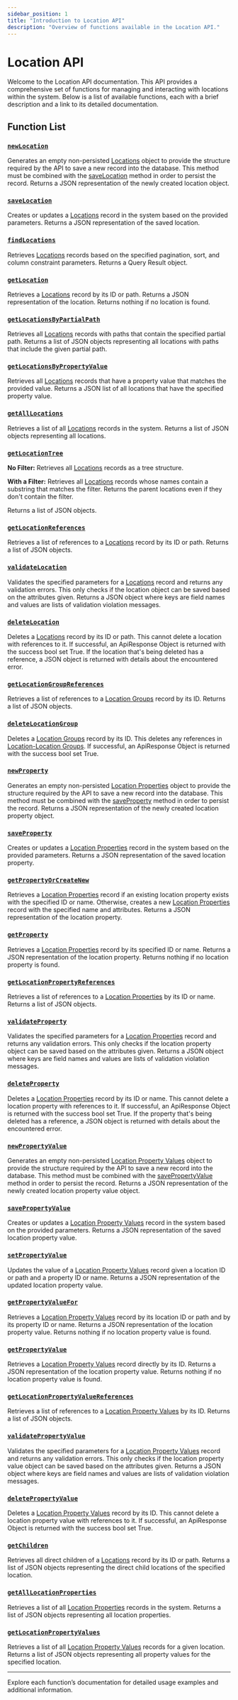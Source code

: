 ```yaml
---
sidebar_position: 1
title: "Introduction to Location API"
description: "Overview of functions available in the Location API."
---
```


# Location API

Welcome to the Location API documentation. This API provides a comprehensive set of functions for managing and interacting with locations within the system. Below is a list of available functions, each with a brief description and a link to its detailed documentation.

## Function List

### [`newLocation`](./new-location)

Generates an empty non-persisted [Locations](../../data-model/location-model/location) object to provide the structure required by the API to save a new record into the database. This method must be combined with the [saveLocation](./save-location) method in order to persist the record. Returns a JSON representation of the newly created location object.

### [`saveLocation`](./save-location)

Creates or updates a [Locations](../../data-model/location-model/location) record in the system based on the provided parameters. Returns a JSON representation of the saved location.

### [`findLocations`](./find-locations)

Retrieves [Locations](../../data-model/location-model/location) records based on the specified pagination, sort, and column constraint parameters. Returns a Query Result object.

### [`getLocation`](./get-location)

Retrieves a [Locations](../../data-model/location-model/location) record by its ID or path. Returns a JSON representation of the location. Returns nothing if no location is found.

### [`getLocationsByPartialPath`](./get-locations-by-partial-path)

Retrieves all [Locations](../../data-model/location-model/location) records with paths that contain the specified partial path. Returns a list of JSON objects representing all locations with paths that include the given partial path.

### [`getLocationsByPropertyValue`](./get-locations-by-property-value)

Retrieves all [Locations](../../data-model/location-model/location) records that have a property value that matches the provided value. Returns a JSON list of all locations that have the specified property value.

### [`getAllLocations`](./get-all-locations)

Retrieves a list of all [Locations](../../data-model/location-model/location) records in the system. Returns a list of JSON objects representing all locations.

### [`getLocationTree`](./get-location-tree)

**No Filter:** Retrieves all [Locations](../../data-model/location-model/location) records as a tree structure.

**With a Filter:** Retrieves all [Locations](../../data-model/location-model/location) records whose names contain a substring that matches the filter. Returns the parent locations even if they don't contain the filter.

Returns a list of JSON objects.

### [`getLocationReferences`](./get-location-references)

Retrieves a list of references to a [Locations](../../data-model/location-model/location) record by its ID or path. Returns a list of JSON objects.

### [`validateLocation`](./validate-location)

Validates the specified parameters for a [Locations](../../data-model/location-model/location) record and returns any validation errors. This only checks if the location object can be saved based on the attributes given. Returns a JSON object where keys are field names and values are lists of validation violation messages.

### [`deleteLocation`](./delete-location)

Deletes a [Locations](../../data-model/location-model/location) record by its ID or path. This cannot delete a location with references to it. If successful, an ApiResponse Object is returned with the success bool set True. If the location that's being deleted has a reference, a JSON object is returned with details about the encountered error.

### [`getLocationGroupReferences`](./get-location-group-references)

Retrieves a list of references to a [Location Groups](../../data-model/location-model/location-group) record by its ID. Returns a list of JSON objects.

### [`deleteLocationGroup`](./delete-location-group)

Deletes a [Location Groups](../../data-model/location-model/location-group) record by its ID. This deletes any references in [Location-Location Groups](../../data-model/location-model/location-location-group). If successful, an ApiResponse Object is returned with the success bool set True.

### [`newProperty`](./new-property)

Generates an empty non-persisted [Location Properties](../../data-model/location-model/location-property) object to provide the structure required by the API to save a new record into the database. This method must be combined with the [saveProperty](./save-property) method in order to persist the record. Returns a JSON representation of the newly created location property object.

### [`saveProperty`](./save-property)

Creates or updates a [Location Properties](../../data-model/location-model/location-property) record in the system based on the provided parameters. Returns a JSON representation of the saved location property.

### [`getPropertyOrCreateNew`](./get-property-or-create-new)

Retrieves a [Location Properties](../../data-model/location-model/location-property) record if an existing location property exists with the specified ID or name. Otherwise, creates a new [Location Properties](../../data-model/location-model/location-property) record with the specified name and attributes. Returns a JSON representation of the location property.

### [`getProperty`](./get-property)

Retrieves a [Location Properties](../../data-model/location-model/location-property) record by its specified ID or name. Returns a JSON representation of the location property. Returns nothing if no location property is found.

### [`getLocationPropertyReferences`](./get-location-property-references)

Retrieves a list of references to a [Location Properties](../../data-model/location-model/location-property) by its ID or name. Returns a list of JSON objects.

### [`validateProperty`](./validate-property)

Validates the specified parameters for a [Location Properties](../../data-model/location-model/location-property) record and returns any validation errors. This only checks if the location property object can be saved based on the attributes given. Returns a JSON object where keys are field names and values are lists of validation violation messages.

### [`deleteProperty`](./delete-property)

Deletes a [Location Properties](../../data-model/location-model/location-property) record by its ID or name. This cannot delete a location property with references to it. If successful, an ApiResponse Object is returned with the success bool set True. If the property that's being deleted has a reference, a JSON object is returned with details about the encountered error.

### [`newPropertyValue`](./new-property-value)

Generates an empty non-persisted [Location Property Values](../../data-model/location-model/location-property-value) object to provide the structure required by the API to save a new record into the database. This method must be combined with the [savePropertyValue](./save-property-value) method in order to persist the record. Returns a JSON representation of the newly created location property value object.

### [`savePropertyValue`](./save-property-value)

Creates or updates a [Location Property Values](../../data-model/location-model/location-property-value) record in the system based on the provided parameters. Returns a JSON representation of the saved location property value.

### [`setPropertyValue`](./set-property-value)

Updates the value of a [Location Property Values](../../data-model/location-model/location-property-value) record given a location ID or path and a property ID or name. Returns a JSON representation of the updated location property value.

### [`getPropertyValueFor`](./get-property-value-for)

Retrieves a [Location Property Values](../../data-model/location-model/location-property-value) record by its location ID or path and by its property ID or name. Returns a JSON representation of the location property value. Returns nothing if no location property value is found.

### [`getPropertyValue`](./get-property-value)

Retrieves a [Location Property Values](../../data-model/location-model/location-property-value) record directly by its ID. Returns a JSON representation of the location property value. Returns nothing if no location property value is found.

### [`getLocationPropertyValueReferences`](./get-location-property-value-references)

Retrieves a list of references to a [Location Property Values](../../data-model/location-model/location-property-value) by its ID. Returns a list of JSON objects.

### [`validatePropertyValue`](./validate-property-value)

Validates the specified parameters for a [Location Property Values](../../data-model/location-model/location-property-value) record and returns any validation errors. This only checks if the location property value object can be saved based on the attributes given. Returns a JSON object where keys are field names and values are lists of validation violation messages.

### [`deletePropertyValue`](./delete-property-value)

Deletes a [Location Property Values](../../data-model/location-model/location-property-value) record by its ID. This cannot delete a location property value with references to it. If successful, an ApiResponse Object is returned with the success bool set True.

### [`getChildren`](./get-children)

Retrieves all direct children of a [Locations](../../data-model/location-model/location) record by its ID or path. Returns a list of JSON objects representing the direct child locations of the specified location.

### [`getAllLocationProperties`](./get-all-location-properties)

Retrieves a list of all [Location Properties](../../data-model/location-model/location-property) records in the system. Returns a list of JSON objects representing all location properties.

### [`getLocationPropertyValues`](./get-location-property-values)

Retrieves a list of all [Location Property Values](../../data-model/location-model/location-property-value) records for a given location. Returns a list of JSON objects representing all property values for the specified location.

---

Explore each function’s documentation for detailed usage examples and additional information.
